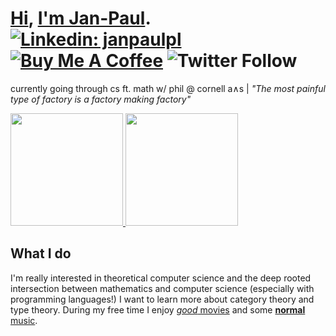 # [Hi](https://discordapp.com/users/294518633541926912), [I'm Jan-Paul](https://janpaulpl.github.io/). [![Linkedin: janpaulpl](https://img.shields.io/badge/-Hey,listen!-blue?style=flat-square&logo=Linkedin&logoColor=white&link=https://https://www.linkedin.com/in/janpaulpl/)](https://www.linkedin.com/in/jpv-ramos/) [![Buy Me A Coffee](https://img.shields.io/badge/-Buy%20Me%20A%20Coffee-db4c4c?style=flat&logo=buy-me-a-coffee&logoColor=ffffff&link=https://ko-fi.com/janpaulpl)](https://www.buymeacoffee.com/janpaulpl) ![Twitter Follow](https://img.shields.io/twitter/follow/JanPaulPL?style=social)

currently going through cs ft. math w/ phil @ cornell a∧s | _"The most painful type of factory is a factory making factory"_

<a href="https://github.com/janpaulpl">
  <img height="180em" src="https://github-readme-stats.vercel.app/api?username=janpaulpl&show_icons=true&theme=gruvbox" />
  <img height="180em" src="https://github-readme-stats-eight-theta.vercel.app/api/top-langs/?username=janpaulpl&theme=gruvbox&layout=compact" />
</a>

## What I do 
I'm really interested in theoretical computer science and the deep rooted intersection between mathematics and computer science (especially with programming languages!) I want to learn more about category theory and type theory. During my free time I enjoy [*good* movies](https://letterboxd.com/Vinnely/) and some [**normal** music](https://bandcamp.com/jpvinnely).
